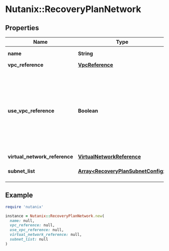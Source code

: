 # Nutanix::RecoveryPlanNetwork

## Properties

| Name | Type | Description | Notes |
| ---- | ---- | ----------- | ----- |
| **name** | **String** | Name of the network.  | [optional] |
| **vpc_reference** | [**VpcReference**](VpcReference.md) |  | [optional] |
| **use_vpc_reference** | **Boolean** | Client need to specify this field as true while using vpc_reference for specifying the VPC for the network. Without this values in vpc_reference will be ignored.  | [optional] |
| **virtual_network_reference** | [**VirtualNetworkReference**](VirtualNetworkReference.md) |  | [optional] |
| **subnet_list** | [**Array&lt;RecoveryPlanSubnetConfig&gt;**](RecoveryPlanSubnetConfig.md) | List of subnets for the network.  | [optional] |

## Example

```ruby
require 'nutanix'

instance = Nutanix::RecoveryPlanNetwork.new(
  name: null,
  vpc_reference: null,
  use_vpc_reference: null,
  virtual_network_reference: null,
  subnet_list: null
)
```

